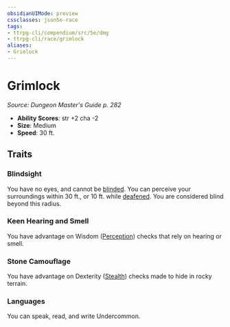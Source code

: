 ```yaml
---
obsidianUIMode: preview
cssclasses: json5e-race
tags:
- ttrpg-cli/compendium/src/5e/dmg
- ttrpg-cli/race/grimlock
aliases:
- Grimlock
---
```

# Grimlock
*Source: Dungeon Master's Guide p. 282*  


- **Ability Scores**: str +2 cha -2
- **Size**: Medium
- **Speed**: 30 ft.

## Traits

### Blindsight

You have no eyes, and cannot be [blinded](/3-Mechanics/CLI/Rules/conditions.md#Blinded). You can perceive your surroundings within 30 ft., or 10 ft. while [deafened](/3-Mechanics/CLI/Rules/conditions.md#Deafened). You are considered blind beyond this radius.

### Keen Hearing and Smell

You have advantage on Wisdom ([Perception](/3-Mechanics/CLI/Rules/skills.md#Perception)) checks that rely on hearing or smell.

### Stone Camouflage

You have advantage on Dexterity ([Stealth](/3-Mechanics/CLI/Rules/skills.md#Stealth)) checks made to hide in rocky terrain.

### Languages

You can speak, read, and write Undercommon.